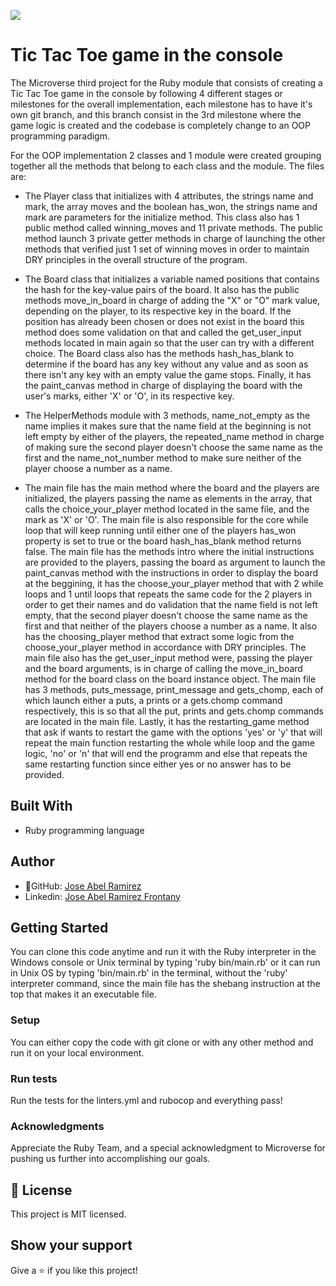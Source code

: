![](https://img.shields.io/badge/Microverse-blueviolet)


# Tic Tac Toe game in the console

The Microverse third project for the Ruby module that consists of creating a Tic Tac Toe game in the console by following 4 different stages or milestones for the overall implementation, each milestone has to have it's own git branch, and this branch consist in the 3rd milestone where the game logic is created and the codebase is completely change to an OOP programming paradigm.

For the OOP implementation 2 classes and 1 module were created grouping together all the methods that belong to each class and the module. The files are:

- The Player class that initializes with 4 attributes, the strings name and mark, the array moves and the boolean has_won, the strings name and mark are parameters for the initialize method. This class also has 1 public method called winning_moves and 11 private methods. The public method launch 3 private getter methods in charge of launching the other methods that verified just 1 set of winning moves in order to maintain DRY principles in the overall structure of the program.

- The Board class that initializes a variable named positions that contains the hash for the key-value pairs of the board. It also has the public methods move_in_board in charge of adding the "X" or "O" mark value, depending on the player, to its respective key in the board. If the position has already been chosen or does not exist in the board this method does some validation on that and called the get_user_input methods located in main again so that the user can try with a different choice. The Board class also has the methods hash_has_blank to determine if the board has any key without any value and as soon as there isn't any key with an empty value the game stops. Finally, it has the paint_canvas method in charge of displaying the board with the user's marks, either 'X' or 'O', in its respective key.

- The HelperMethods module with 3 methods, name_not_empty as the name implies it makes sure that the name field at the beginning is not left empty by either of the players, the repeated_name method in charge of making sure the second player doesn't choose the same name as the first and the name_not_number method to make sure neither of the player choose a number as a name.

- The main file has the main method where the board and the players are initialized, the players passing the name as elements in the array, that calls the choice_your_player method located in the same file, and the mark as 'X' or 'O'. The main file is also responsible for the core while loop that will keep running until either one of the players has_won property is set to true or the board hash_has_blank method returns false. The main file has the methods intro where the initial instructions are provided to the players, passing the board as argument to launch the paint_canvas method with the instructions in order to display the board at the beggining, it has the choose_your_player method that with 2 while loops and 1 until loops that repeats the same code for the 2 players in order to get their names and do validation that the name field is not left empty, that the second player doesn't choose the same name as the first and that neither of the players choose a number as a name. It also has the choosing_player method that extract some logic from the choose_your_player method in accordance with DRY principles. The main file also has the get_user_input method were, passing the player and the board arguments, is in charge of calling the move_in_board method for the board class on the board instance object. The main file has 3 methods, puts_message, print_message and gets_chomp, each of which launch either a puts, a prints or a gets.chomp command respectively, this is so that all the put, prints and gets.chomp commands are located in the main file. Lastly, it has the restarting_game method that ask if wants to restart the game with the options 'yes' or 'y' that will repeat the main function restarting the whole while loop and the game logic, 'no' or 'n' that will end the programm and else that repeats the same restarting function since either yes or no answer has to be provided.

## Built With
- Ruby programming language

## Author

- 👤GitHub: [Jose Abel Ramirez](https://github.com/jose-Abel)
- Linkedin: [Jose Abel Ramirez Frontany](https://www.linkedin.com/in/jose-abel-ramirez-frontany-7674a842/)

## Getting Started
You can clone this code anytime and run it with the Ruby interpreter in the Windows console or Unix terminal by typing 'ruby bin/main.rb' or it can run in Unix OS by typing 'bin/main.rb' in the terminal, without the 'ruby' interpreter command, since the main file has the shebang instruction at the top that makes it an executable file.

### Setup
You can either copy the code with git clone or with any other method and run it on your local environment.


### Run tests
Run the tests for the linters.yml and rubocop and everything pass!


### Acknowledgments
Appreciate the Ruby Team, and a special acknowledgment to Microverse for pushing us further into accomplishing our goals.


## 📝 License
This project is MIT licensed.


## Show your support
Give a ⭐️ if you like this project!
